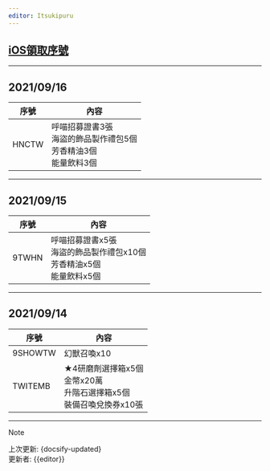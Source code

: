 ```yaml
---
editor: Itsukipuru
---
```


## [iOS領取序號](https://couponweb.netmarble.com/coupon/ennt/1324)

---

## 2021/09/16 <!-- {docsify-ignore} -->

| 序號  | 內容                                                                   |
| ----- | ---------------------------------------------------------------------- |
| HNCTW | 呼喵招募證書3張<br>海盜的飾品製作禮包5個<br>芳香精油3個<br>能量飲料3個 |

---

## 2021/09/15 <!-- {docsify-ignore} -->

| 序號  | 內容                                                                        |
| ----- | --------------------------------------------------------------------------- |
| 9TWHN | 呼喵招募證書x5張<br>海盜的飾品製作禮包x10個<br>芳香精油x5個<br>能量飲料x5個 |

---

## 2021/09/14 <!-- {docsify-ignore} -->

| 序號    | 內容                                                                       |
| ------- | -------------------------------------------------------------------------- |
| 9SHOWTW | 幻獸召喚x10                                                                |
| TWITEMB | ★4研磨劑選擇箱x5個<br>金幣x20萬<br>升階石選擇箱x5個<br>裝備召喚兌換券x10張 |

---  

> [!NOTE]
> 上次更新: {docsify-updated}  
> 更新者: {{editor}}
